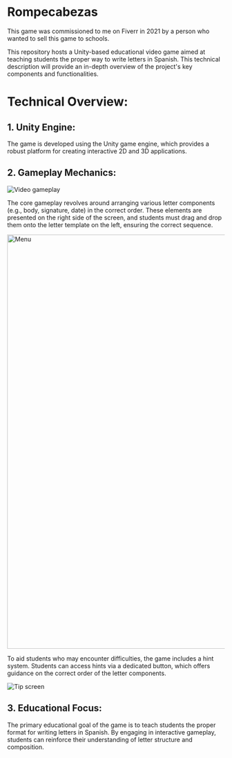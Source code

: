 # Rompecabezas
This game was commissioned to me on Fiverr in 2021 by a person who wanted to sell this game to schools.

This repository hosts a Unity-based educational video game aimed at teaching students the proper way to write letters in Spanish. This technical description will provide an in-depth overview of the project's key components and functionalities.

# Technical Overview:
## 1. Unity Engine:

The game is developed using the Unity game engine, which provides a robust platform for creating interactive 2D and 3D applications.

## 2. Gameplay Mechanics:


![Video gameplay](https://github.com/iFralex/Rompecabezas/assets/61825057/3f37ecd7-281f-4b6d-9323-2f005f0d2103)

The core gameplay revolves around arranging various letter components (e.g., body, signature, date) in the correct order. These elements are presented on the right side of the screen, and students must drag and drop them onto the letter template on the left, ensuring the correct sequence.

<img width="960" alt="Menu" src="https://github.com/iFralex/Rompecabezas/assets/61825057/f747d1e0-ae45-42b0-9661-c5aee6880bdf">

To aid students who may encounter difficulties, the game includes a hint system. Students can access hints via a dedicated button, which offers guidance on the correct order of the letter components.

![Tip screen](https://github.com/iFralex/Rompecabezas/assets/61825057/bec0ea86-2e37-48fc-8dd7-44d03477a10b)

## 3. Educational Focus:
The primary educational goal of the game is to teach students the proper format for writing letters in Spanish. By engaging in interactive gameplay, students can reinforce their understanding of letter structure and composition.
